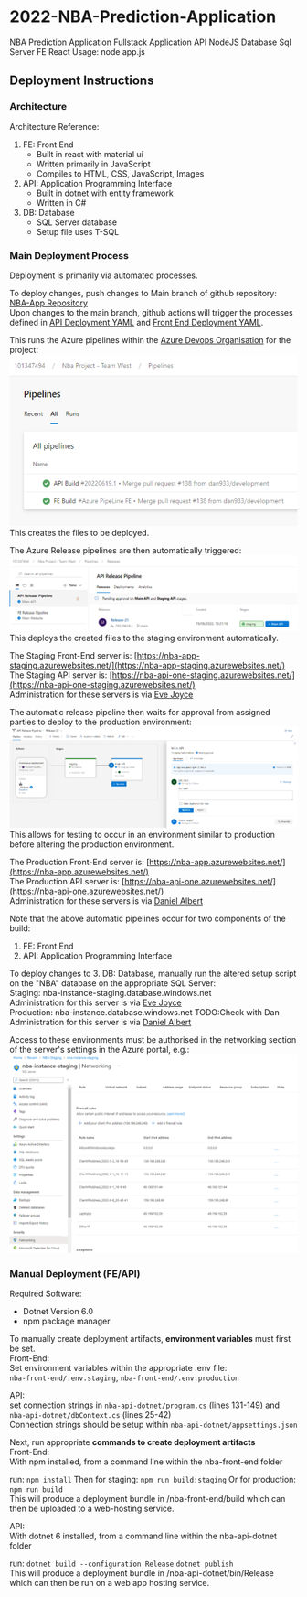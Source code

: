 # 2022-NBA-Prediction-Application
NBA Prediction Application Fullstack Application API NodeJS Database Sql Server FE React
Usage: node app.js

## Deployment Instructions
### Architecture
Architecture Reference:
 1. FE: Front End 
    - Built in react with material ui
    - Written primarily in JavaScript
    - Compiles to HTML, CSS, JavaScript, Images
 2. API: Application Programming Interface 
    - Built in dotnet with entity framework
    - Written in C#
 3. DB: Database
    - SQL Server database
    - Setup file uses T-SQL

### Main Deployment Process
Deployment is primarily via automated processes.

To deploy changes, push changes to Main branch of github repository: [NBA-App Repository](https://github.com/dan933/2022-NBA-Prediction-Application)  
Upon changes to the main branch, github actions will trigger the processes defined in [API Deployment YAML](https://github.com/dan933/2022-NBA-Prediction-Application/blob/main/API-azure-pipelines.yml) and [Front End Deployment YAML](https://github.com/dan933/2022-NBA-Prediction-Application/blob/main/FE-azure-pipelines.yml).

This runs the Azure pipelines within the [Azure Devops Organisation](https://dev.azure.com/101347494/Nba%20Project%20-%20Team%20West) for the project:
![Pipelines](https://github.com/dan933/2022-NBA-Prediction-Application/blob/release-docs/docs/pipelines.png?raw=true)  
This creates the files to be deployed.

The Azure Release pipelines are then automatically triggered:
![Releases](https://github.com/dan933/2022-NBA-Prediction-Application/blob/release-docs/docs/releases.png?raw=true)  
This deploys the created files to the staging environment automatically.

The Staging Front-End server is:
[https://nba-app-staging.azurewebsites.net/](https://nba-app-staging.azurewebsites.net/)  
The Staging API server is:
[https://nba-api-one-staging.azurewebsites.net/](https://nba-api-one-staging.azurewebsites.net/)  
Administration for these servers is via [Eve Joyce](mailto:103681990@student.swin.edu.au)

The automatic release pipeline then waits for approval from assigned parties to deploy to the production environment:
![Approval](https://github.com/dan933/2022-NBA-Prediction-Application/blob/release-docs/docs/approval.png?raw=true)  
This allows for testing to occur in an environment similar to production before altering the production environment.


The Production Front-End server is:
[https://nba-app.azurewebsites.net/](https://nba-app.azurewebsites.net/)  
The Production API server is:
[https://nba-api-one.azurewebsites.net/](https://nba-api-one.azurewebsites.net/)  
Administration for these servers is via [Daniel Albert](mailto:101347494@student.swin.edu.au)

Note that the above automatic pipelines occur for two components of the build:
 1. FE: Front End
 2. API: Application Programming Interface

To deploy changes to 3. DB: Database, manually run the altered setup script on the "NBA" database on the appropriate SQL Server:  
Staging: nba-instance-staging.database.windows.net  
Administration for this server is via [Eve Joyce](mailto:103681990@student.swin.edu.au)  
Production: nba-instance.database.windows.net TODO:Check with Dan  
Administration for this server is via [Daniel Albert](mailto:101347494@student.swin.edu.au)  

Access to these environments must be authorised in the networking section of the server's settings in the Azure portal, e.g.:
![SQL Connection Firewall](https://github.com/dan933/2022-NBA-Prediction-Application/blob/release-docs/docs/SQL-connection-firewall.png?raw=true)

### Manual Deployment (FE/API)
Required Software:
 - Dotnet Version 6.0
 - npm package manager

To manually create deployment artifacts, **environment variables** must first be set.  
Front-End:  
Set environment variables within the appropriate .env file:  
`nba-front-end/.env.staging`, `nba-front-end/.env.production`

API:  
set connection strings in `nba-api-dotnet/program.cs` (lines 131-149) and `nba-api-dotnet/dbContext.cs` (lines 25-42)  
Connection strings should be setup within `nba-api-dotnet/appsettings.json`

Next, run appropriate **commands to create deployment artifacts**  
Front-End:  
With npm installed, from a command line within the nba-front-end folder 

run:
`npm install`
Then for staging:
`npm run build:staging`
Or for production:
`npm run build`  
This will produce a deployment bundle in /nba-front-end/build which can then be uploaded to a web-hosting service.

API:  
With dotnet 6 installed, from a command line within the nba-api-dotnet folder 

run:
`dotnet build --configuration Release`
`dotnet publish`  
This will produce a deployment bundle in /nba-api-dotnet/bin/Release which can then be run on a web app hosting service.
